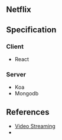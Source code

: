 ## Netflix

## Specification

### Client
- React

### Server
- Koa
- Mongodb


## References
- [Video Streaming](https://dev.to/abdisalan_js/how-to-code-a-video-streaming-server-using-nodejs-2o0)
- 
